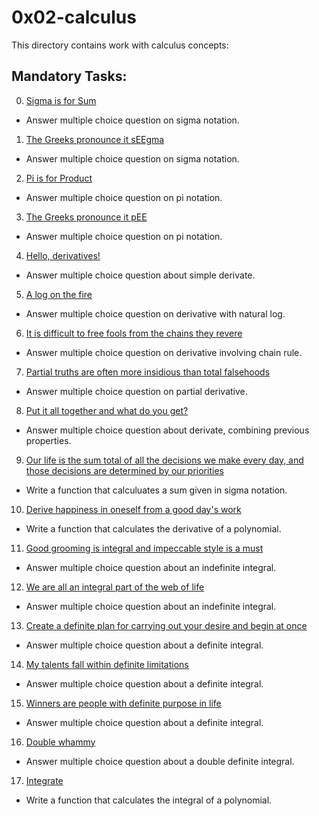 # 0x02-calculus
This directory contains work with calculus concepts:

## Mandatory Tasks:
0. [Sigma is for Sum](/math/0x02-calculus/0-sigma_is_for_sum)
* Answer multiple choice question on sigma notation.
1. [The Greeks pronounce it sEEgma](/math/0x02-calculus/1-seegma)
* Answer multiple choice question on sigma notation.
2. [Pi is for Product](/math/0x02-calculus/2-pi_is_for_product)
* Answer multiple choice question on pi notation.
3. [The Greeks pronounce it pEE](/math/0x02-calculus/3-pee)
* Answer multiple choice question on pi notation.
4. [Hello, derivatives!](/math/0x02-calculus/4-hello_derivatives)
* Answer multiple choice question about simple derivate.
5. [A log on the fire](/math/0x02-calculus/5-log_on_fire)
* Answer multiple choice question on derivative with natural log.
6. [It is difficult to free fools from the chains they revere](/math/0x02-calculus/6-voltaire)
* Answer multiple choice question on derivative involving chain rule.
7. [Partial truths are often more insidious than total falsehoods](/math/0x02-calculus/7-partial_truths)
* Answer multiple choice question on partial derivative.
8. [Put it all together and what do you get?](/math/0x02-calculus/8-all-together)
* Answer multiple choice question about derivate, combining previous properties.
9. [Our life is the sum total of all the decisions we make every day, and those decisions are determined by our priorities](/math/0x02-calculus/9-sum_total.py)
* Write a function that calculuates a sum given in sigma notation.
10. [Derive happiness in oneself from a good day's work](/math/0x02-calculus/10-matisse.py)
* Write a function that calculates the derivative of a polynomial.
11. [Good grooming is integral and impeccable style is a must](/math/0x02-calculus/11-integral)
* Answer multiple choice question about an indefinite integral.
12. [We are all an integral part of the web of life](/math/0x02-calculus/12-integral)
* Answer multiple choice question about an indefinite integral.
13. [Create a definite plan for carrying out your desire and begin at once](/math/0x02-calculus/13-definite)
* Answer multiple choice question about a definite integral.
14. [My talents fall within definite limitations](/math/0x02-calculus/14-definite)
* Answer multiple choice question about a definite integral.
15. [Winners are people with definite purpose in life](/math/0x02-calculus/15-definite)
* Answer multiple choice question about a definite integral.
16. [Double whammy](/math/0x02-calculus/16-double)
* Answer multiple choice question about a double definite integral.
17. [Integrate](/math/0x02-calculus/17-integrate.py)
* Write a function that calculates the integral of a polynomial.
